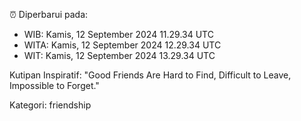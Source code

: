 ⏰ Diperbarui pada:
- WIB: Kamis, 12 September 2024 11.29.34 UTC
- WITA: Kamis, 12 September 2024 12.29.34 UTC
- WIT: Kamis, 12 September 2024 13.29.34 UTC

Kutipan Inspiratif:
"Good Friends Are Hard to Find, Difficult to Leave, Impossible to Forget."


Kategori: friendship

